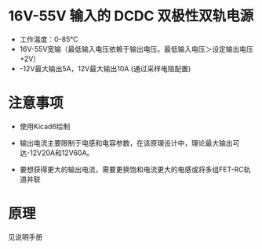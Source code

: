 # 16V-55V 输入的 DCDC 双极性双轨电源
* 工作温度：0-85℃
* 16V-55V宽输（最低输入电压依赖于输出电压。最低输入电压＞设定输出电压+2V）
* -12V最大输出5A，12V最大输出10A (通过采样电阻配置)

# 注意事项

* 使用Kicad6绘制

* 输出电流主要限制于电感和电容参数，在该原理设计中，理论最大输出可达-12V20A和12V60A。
* 要想获得更大的输出电流，需要更换饱和电流更大的电感或将多组FET-RC轨道并联

# 原理
见说明手册